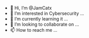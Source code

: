 - 👋 Hi, I’m @JamCatx
- 👀 I’m interested in Cybersecurity ...
- 🌱 I’m currently learning it ...
- 💞️ I’m looking to collaborate on ...
- 📫 How to reach me ...

<!---
JamCatx/JamCatx is a ✨ special ✨ repository because its `README.md` (this file) appears on your GitHub profile.
You can click the Preview link to take a look at your changes.
--->
